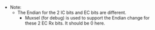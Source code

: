 - Note: 
  + The Endian for the 2 IC bits and EC bits are different.
  	 * Muxsel (for debug) is used to support the Endian change for these 2 EC Rx bits. It should be 0 here.

